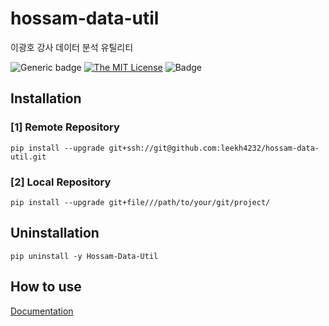 # hossam-data-util

이광호 강사 데이터 분석 유틸리티 


![Generic badge](https://img.shields.io/badge/version-0.0.1-critical.svg)
[![The MIT License](https://img.shields.io/badge/license-MIT-orange.svg?style=flat-square)](http://opensource.org/licenses/MIT)
![Badge](https://img.shields.io/badge/Author-Lee%20KwangHo-blue.svg)


## Installation

### [1] Remote Repository

```shell
pip install --upgrade git+ssh://git@github.com:leekh4232/hossam-data-util.git
```

### [2] Local Repository

```shell
pip install --upgrade git+file///path/to/your/git/project/
```

## Uninstallation

```shell
pip uninstall -y Hossam-Data-Util
```

## How to use

[Documentation](https://leekh4232.github.io/hossam-data-helper/hossam)